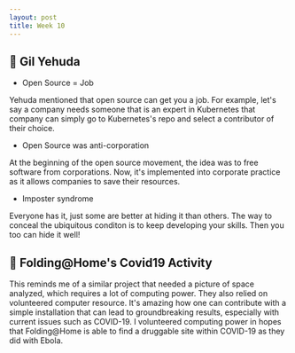 ```yaml
---
layout: post
title: Week 10
---
```


:microphone: Gil Yehuda
---

- Open Source = Job

Yehuda mentioned that open source can get you a job. For example, let's say a company needs someone that is an expert in Kubernetes that company can simply go to Kubernetes's repo and select a contributor of their choice. 

- Open Source was anti-corporation

At the beginning of the open source movement, the idea was to free software from corporations. Now, it's implemented into corporate practice as it allows companies to save their resources.

- Imposter syndrome

Everyone has it, just some are better at hiding it than others. The way to conceal the ubiquitous conditon is to keep developing your skills. Then you too can hide it well!


:pill: Folding@Home's Covid19 Activity
---
This reminds me of a similar project that needed a picture of space analyzed, which requires a lot of computing power. They also relied on volunteered computer resource. It's amazing how one can contribute with a simple installation that can lead to groundbreaking results, especially with current issues such as COVID-19. I volunteered computing power in hopes that Folding@Home is able to find a druggable site within COVID-19 as they did with Ebola.
